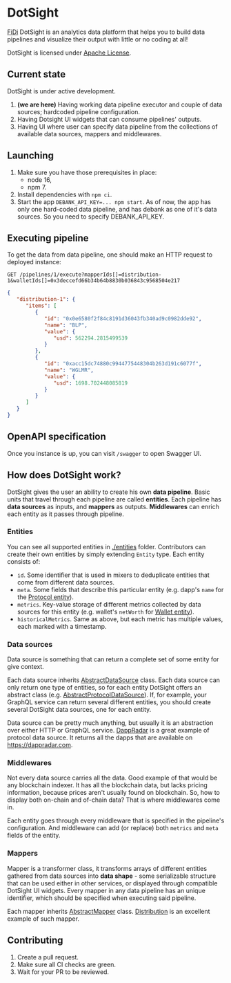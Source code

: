 # DotSight
[FiDi](https://fidi.tech) DotSight is an analytics data platform that helps you to build
data pipelines and visualize their output with little or no coding at all!

DotSight is licensed under [Apache License](./NOTICE).

## Current state
DotSight is under active development.

1. **(we are here)** Having working data pipeline executor and couple of data sources; hardcoded pipeline configuration.
2. Having Dotsight UI widgets that can consume pipelines' outputs.
3. Having UI where user can specify data pipeline from the collections of available data sources, mappers and middlewares.

## Launching
1. Make sure you have those prerequisites in place:
    - node 16,
    - npm 7.
2. Install dependencies with ```npm ci```.
3. Start the app ```DEBANK_API_KEY=... npm start```. As of now, the app has only one hard-coded data pipeline, and
has debank as one of it's data sources. So you need to specify DEBANK_API_KEY.

## Executing pipeline
To get the data from data pipeline, one should make an HTTP request to deployed instance: 

```GET /pipelines/1/execute?mapperIds[]=distribution-1&walletIds[]=0x3deccefd66b34b64b8830b036843c9568504e217```
```json
{
   "distribution-1": {
      "items": [
         {
            "id": "0x0e6580f2f84c8191d36043fb340ad9c0982dde92",
            "name": "BLP",
            "value": {
               "usd": 562294.2815499539
            }
         },
         {
            "id": "0xacc15dc74880c9944775448304b263d191c6077f",
            "name": "WGLMR",
            "value": {
               "usd": 1698.702448085819
            }
         }
      ]
   }
}
```

## OpenAPI specification
Once you instance is up, you can visit ```/swagger``` to open Swagger UI. 

## How does DotSight work?
DotSight gives the user an ability to create his own **data pipeline**.
Basic units that travel through each pipeline are called **entities**.
Each pipeline has **data sources** as inputs, and **mappers** as outputs.
**Middlewares** can enrich each entity as it passes through pipeline. 

### Entities 
You can see all supported entities in [./entities](./src/entities) folder.
Contributors can create their own entities by simply extending ```Entity``` type.
Each entity consists of:
- ```id```. Some identifier that is used in mixers to deduplicate entities that come from different data sources.
- ```meta```. Some fields that describe this particular entity (e.g. dapp's ```name``` for the [Protocol entity](./src/entities/protocol.entity.ts)).
- ```metrics```. Key-value storage of different metrics collected by data sources for this entity (e.g. wallet's ```netWorth``` for [Wallet entity](./src/entities/wallet.entity.ts)).
- ```historicalMetrics```. Same as above, but each metric has multiple values, each marked with a timestamp. 

### Data sources
Data source is something that can return a complete set of some entity for give context.

Each data source inherits [AbstractDataSource](./src/data-sources/abstract.data-source.ts) class.
Each data source can only return one type of entities, so for each entity DotSight offers an abstract class (e.g. [AbstractProtocolDataSource](./src/data-sources/abstract.protocol.data-source.ts)).
If, for example, your GraphQL service can return several different entities, you should create several DotSight data sources, one for each entity.

Data source can be pretty much anything, but usually it is an abstraction over either HTTP or GraphQL service.
[DappRadar](./src/data-sources/collection/dapp-radar) is a great example of protocol data source. It returns all the dapps that are available on https://dappradar.com.

### Middlewares
Not every data source carries all the data.
Good example of that would be any blockchain indexer. It has all the blockchain data, but lacks pricing information, because prices aren't usually found on blockchain.
So, how to display both on-chain and of-chain data? That is where middlewares come in.

Each entity goes through every middleware that is specified in the pipeline's configuration. And middleware can add (or replace) both ```metrics``` and ```meta``` fields of the entity.

### Mappers
Mapper is a transformer class, it transforms arrays of different entities gathered from data sources into
**data shape** - some serializable structure that can be used either in other services, or displayed through compatible DotSight UI widgets.
Every mapper in any data pipeline has an unique identifier, which should be specified when executing said pipeline.

Each mapper inherits [AbstractMapper](./src/mappers/abstract.mapper.ts) class.
[Distribution](./src/mappers/collection/distribution/distribution.mapper.ts) is an excellent example of such mapper.

## Contributing
1. Create a pull request.
2. Make sure all CI checks are green.
3. Wait for your PR to be reviewed.
